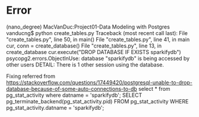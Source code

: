 
# Error
(nano_degree) MacVanDuc:Project01-Data Modeling with Postgres vanducng$ python create_tables.py 
Traceback (most recent call last):
  File "create_tables.py", line 50, in <module>
    main()
  File "create_tables.py", line 41, in main
    cur, conn = create_database()
  File "create_tables.py", line 13, in create_database
    cur.execute("DROP DATABASE IF EXISTS sparkifydb")
psycopg2.errors.ObjectInUse: database "sparkifydb" is being accessed by other users
DETAIL:  There is 1 other session using the database.

Fixing referred from https://stackoverflow.com/questions/17449420/postgresql-unable-to-drop-database-because-of-some-auto-connections-to-db
    select * from pg_stat_activity where datname = 'sparkifydb';
    SELECT pg_terminate_backend(pg_stat_activity.pid)
    FROM pg_stat_activity
    WHERE pg_stat_activity.datname = 'sparkifydb';
    